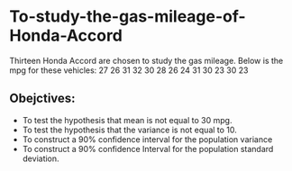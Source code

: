 # To-study-the-gas-mileage-of-Honda-Accord
Thirteen Honda Accord are chosen to study the gas mileage. Below is the mpg for these vehicles: 27 26 31 32 30 28 26 24 31 30 23 30 23

## Obejctives:
- To test the hypothesis that mean is not equal to 30 mpg.
- To test the hypothesis that the variance is not equal to 10.
- To construct a 90% confidence interval for the population variance
- To construct a 90% confidence Interval for the population standard deviation.
